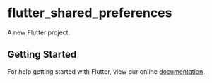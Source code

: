 # flutter_shared_preferences

A new Flutter project.

## Getting Started

For help getting started with Flutter, view our online
[documentation](http://flutter.io/).
